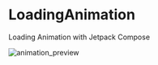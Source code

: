 # LoadingAnimation
Loading Animation with Jetpack Compose

![animation_preview](https://user-images.githubusercontent.com/85354530/157868037-0f50e466-62c6-4c2c-8fee-fc5b96627b63.gif)
